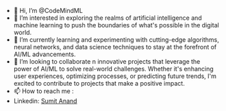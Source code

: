 - 👋 Hi, I’m @CodeMindML
- 👀 I’m interested in exploring the realms of artificial intelligence and machine learning to push the boundaries of what's possible in the digital world.
- 🌱 I’m currently learning and experimenting with cutting-edge algorithms, neural networks, and data science techniques to stay at the forefront of AI/ML advancements.
- 💞️ I’m looking to collaborate n innovative projects that leverage the power of AI/ML to solve real-world challenges. Whether it's enhancing user experiences, optimizing processes, or predicting future trends, I'm excited to contribute to projects that make a positive impact.
- 📫 How to reach me :
- Linkedin: [Sumit Anand](https://www.linkedin.com/in/sumit-anand-694ba4110/)

<!---
CodeMindML/CodeMindML is a ✨ special ✨ repository because its `README.md` (this file) appears on your GitHub profile.
You can click the Preview link to take a look at your changes.
--->
